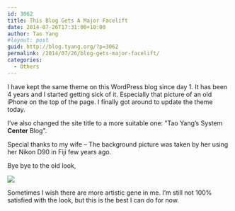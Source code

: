 ```yaml
---
id: 3062
title: This Blog Gets A Major Facelift
date: 2014-07-26T17:31:00+10:00
author: Tao Yang
#layout: post
guid: http://blog.tyang.org/?p=3062
permalink: /2014/07/26/blog-gets-major-facelift/
categories:
  - Others
---
```

I have kept the same theme on this WordPress blog since day 1. It has been 4 years and I started getting sick of it. Especially that picture of an old iPhone on the top of the page. I finally got around to update the theme today.

I’ve also changed the site title to a more suitable one: "Tao Yang’s System <strong>Center</strong> Blog".

Special thanks to my wife – The background picture was taken by her using her Nikon D90 in Fiji few years ago.

Bye bye to the old look,

![](http://blog.tyang.org/wp-content/uploads/2014/07/image23.png)

Sometimes I wish there are more artistic gene in me. I’m still not 100% satisfied with the look, but this is the best I can do for now.